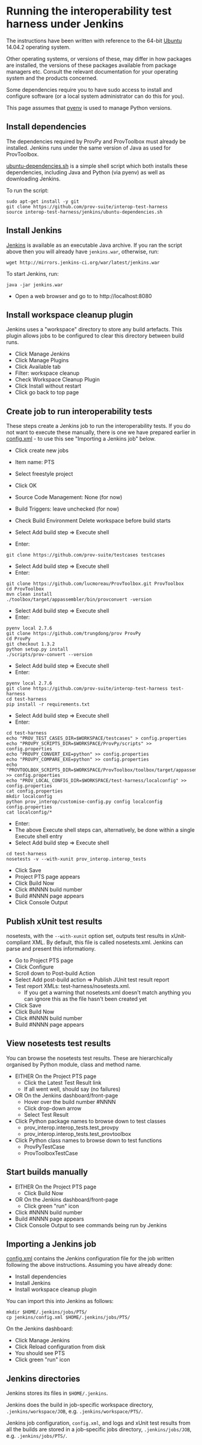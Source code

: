 # Running the interoperability test harness under Jenkins

The instructions have been written with reference to the 64-bit [Ubuntu](http://www.ubuntu.com/) 14.04.2 operating system.

Other operating systems, or versions of these, may differ in how packages are installed, the versions of these packages available from package managers etc. Consult the relevant documentation for your operating system and the products concerned.

Some dependencies require you to have sudo access to install and configure software (or a local system administrator can do this for you).

This page assumes that [pyenv](https://github.com/yyuu/pyenv) is used to manage Python versions.


## Install dependencies

The dependencies required by ProvPy and ProvToolbox must already be installed. Jenkins runs under the same version of Java as used for ProvToolbox.

[ubuntu-dependencies.sh](./jenkins/ubuntu-dependencies.sh) is a simple shell script which both installs these dependencies, including Java and Python (via pyenv)
as well as downloading Jenkins. 

To run the script:

```
sudo apt-get install -y git
git clone https://github.com/prov-suite/interop-test-harness
source interop-test-harness/jenkins/ubuntu-dependencies.sh 
```

## Install Jenkins

[Jenkins](https://jenkins-ci.org/) is available as an executable Java archive. If you ran the script above then you will already have ``jenkins.war``, otherwise, run:

```
wget http://mirrors.jenkins-ci.org/war/latest/jenkins.war
```

To start Jenkins, run:

```
java -jar jenkins.war
```

* Open a web browser and go to to http://localhost:8080

## Install workspace cleanup plugin

Jenkins uses a "workspace" directory to store any build artefacts. This plugin allows jobs to be configured to clear this directory between build runs.

* Click Manage Jenkins
* Click Manage Plugins
* Click Available tab
* Filter: workspace cleanup
* Check Workspace Cleanup Plugin
* Click Install without restart
* Click go back to top page

## Create job to run interoperability tests

These steps create a Jenkins job to run the interoperability tests. If you do not want to execute these manually, there is one we have prepared earlier in [config.xml](./jenkins/config.xml) - to use this see "Importing a Jenkins job" below.

* Click create new jobs
* Item name: PTS
* Select freestyle project
* Click OK

* Source Code Management: None (for now)
* Build Triggers: leave unchecked (for now)
* Check Build Environment Delete workspace before build starts
* Select Add build step => Execute shell
* Enter:

```
git clone https://github.com/prov-suite/testcases testcases
```

* Select Add build step => Execute shell
* Enter:

```
git clone https://github.com/lucmoreau/ProvToolbox.git ProvToolbox
cd ProvToolbox
mvn clean install
./toolbox/target/appassembler/bin/provconvert -version
```

* Select Add build step => Execute shell
* Enter:

```
pyenv local 2.7.6
git clone https://github.com/trungdong/prov ProvPy
cd ProvPy
git checkout 1.3.2
python setup.py install
./scripts/prov-convert --version
```

* Select Add build step => Execute shell
* Enter:

```
pyenv local 2.7.6
git clone https://github.com/prov-suite/interop-test-harness test-harness
cd test-harness
pip install -r requirements.txt
```

* Select Add build step => Execute shell
* Enter:

```
cd test-harness
echo "PROV_TEST_CASES_DIR=$WORKSPACE/testcases" > config.properties
echo "PROVPY_SCRIPTS_DIR=$WORKSPACE/ProvPy/scripts" >> config.properties
echo "PROVPY_CONVERT_EXE=python" >> config.properties
echo "PROVPY_COMPARE_EXE=python" >> config.properties
echo "PROVTOOLBOX_SCRIPTS_DIR=$WORKSPACE/ProvToolbox/toolbox/target/appassembler/bin" >> config.properties
echo "PROV_LOCAL_CONFIG_DIR=$WORKSPACE/test-harness/localconfig" >> config.properties
cat config.properties
mkdir localconfig
python prov_interop/customise-config.py config localconfig config.properties
cat localconfig/*
```

* Enter:
* The above Execute shell steps can, alternatively, be done within a single Execute shell entry
* Select Add build step => Execute shell

```
cd test-harness
nosetests -v --with-xunit prov_interop.interop_tests
```

* Click Save
* Project PTS page appears
* Click Build Now
* Click #NNNN build number
* Build #NNNN page appears
* Click Console Output

## Publish xUnit test results

nosetests, with the ``--with-xunit`` option set, outputs test results in xUnit-compliant XML. By default, this file is called nosetests.xml. Jenkins can parse and present this informationy.

* Go to Project PTS page
* Click Configure
* Scroll down to Post-build Action
* Select Add post-build action => Publish JUnit test result report
* Test report XMLs: test-harness/nosetests.xml.
  - If you get a warning that nosetests.xml doesn't match anything you can ignore this as the file hasn't been created yet
* Click Save
* Click Build Now
* Click #NNNN build number
* Build #NNNN page appears

## View nosetests test results

You can browse the nosetests test results. These are hierarchically organised by Python module, class and method name.

* EITHER On the Project PTS page
  - Click the Latest Test Result link
  - If all went well, should say (no failures)
* OR On the Jenkins dashboard/front-page
  - Hover over the build number #NNNN
  - Click drop-down arrow
  - Select Test Result
* Click Python package names to browse down to test classes
  - prov_interop.interop_tests.test_provpy
  - prov_interop.interop_tests.test_provtoolbox
* Click Python class names to browse down to test functions
  - ProvPyTestCase
  - ProvToolboxTestCase

## Start builds manually

* EITHER On the Project PTS page
  - Click Build Now
* OR On the Jenkins dashboard/front-page
  - Click green "run" icon
* Click #NNNN build number
* Build #NNNN page appears
* Click Console Output to see commands being run by Jenkins

## Importing a Jenkins job

[config.xml](./jenkins/config.xml) contains the Jenkins configuration file for the job written following the above instructions. Assuming you have already done:

* Install dependencies
* Install Jenkins
* Install workspace cleanup plugin

You can import this into Jenkins as follows:

```
mkdir $HOME/.jenkins/jobs/PTS/
cp jenkins/config.xml $HOME/.jenkins/jobs/PTS/
```

On the Jenkins dashboard:

* Click Manage Jenkins
* Click Reload configuration from disk
* You should see PTS
* Click green "run" icon

## Jenkins directories

Jenkins stores its files in `$HOME/.jenkins`.

Jenkins does the build in job-specific workspace directory, `.jenkins/workspace/JOB`, e.g. `.jenkins/workspace/PTS/`.

Jenkins job configuration, ``config.xml``, and logs and xUnit test results from all the builds are stored in a job-specific jobs directory, `.jenkins/jobs/JOB`, e.g. `.jenkins/jobs/PTS/`.

